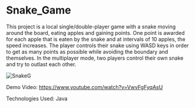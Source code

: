 # Snake_Game
This project is a local single/double-player game with a snake moving around the board, eating apples and gaining points. One point is awarded for each apple that is eaten by the snake and at intervals of 10 apples, the speed increases. The player controls their snake using WASD keys in order to get as many points as possible while avoiding the boundary and themselves. In the multiplayer mode, two players control their own snake and try to outlast each other.

![SnakeG](https://github.com/AnsonLiang26/Snake_Game/assets/97000123/148e4bee-4884-4167-af49-06c3606d1688)

Demo Video: https://www.youtube.com/watch?v=VwvFgFyqAsU

Technologies Used: Java
